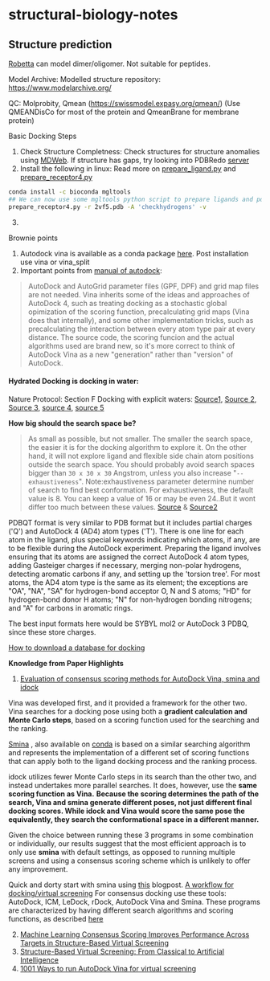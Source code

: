 # structural-biology-notes
## Structure prediction 
[Robetta](https://robetta.bakerlab.org/) can model dimer/oligomer. Not suitable for peptides.

Model Archive: Modelled structure repository: https://www.modelarchive.org/

QC: Molprobity, Qmean (https://swissmodel.expasy.org/qmean/) (Use QMEANDisCo for most of the protein and QmeanBrane for membrane protein)

Basic Docking Steps
1. Check Structure Completness: Check structures for structure anomalies using [MDWeb](http://mmb.irbbarcelona.org/MDWeb/index.php). If structure has gaps, try looking into PDBRedo [server](https://pdb-redo.eu/)
2. Install the following in linux:
Read more on [prepare_ligand.py](http://autodock.scripps.edu/faqs-help/how-to/how-to-prepare-a-ligand-file-for-autodock4) and [prepare_receptor4.py](http://autodock.scripps.edu/faqs-help/how-to/how-to-prepare-a-receptor-file-for-autodock4)
```bash
conda install -c bioconda mgltools
## We can now use some mgltools python script to prepare ligands and pdb files: prepare_ligand4.py and prepare_receptor4.py
prepare_receptor4.py -r 2vf5.pdb -A 'checkhydrogens' -v

```
3. 

Brownie points
1. Autodock vina is available as a conda package [here](https://anaconda.org/bioconda/autodock-vina). Post installation use vina or vina_split
2. Important points from [manual of autodock](http://vina.scripps.edu/manual.html): 

> AutoDock and AutoGrid parameter files (GPF, DPF) and grid map files
> are not needed. 
> Vina inherits some of the ideas and approaches of
> AutoDock 4, such as treating docking as a stochastic global
> opimization of the scoring function, precalculating grid maps (Vina
> does that internally), and some other implementation tricks, such as
> precalculating the interaction between every atom type pair at every
> distance. The source code, the scoring funcion and the actual algorithms used are brand new, so it's more correct to think of AutoDock Vina as a new "generation" rather than "version" of AutoDock.

#### Hydrated Docking is docking in water: 

Nature Protocol: Section F Docking with explicit waters: [Source1](https://www.nature.com/articles/nprot.2016.051), [Source 2](https://journals.plos.org/plosone/article?id=10.1371/journal.pone.0172743), [Source 3](https://www.mdpi.com/1420-3049/21/11/1604/htm), [source 4](https://www.ccdc.cam.ac.uk/support-and-resources/ccdcresources/2fb0c5283e924c23a6914826c4470181.pdf), [source 5](http://autodock.scripps.edu/resources/autodock-hydrated-docking)

**How big should the search space be?**

> As small as possible, but not smaller. The smaller the search space, the easier it is for the docking algorithm to explore it. On the other hand, it will not explore ligand and flexible side chain atom positions outside the search space. You should probably avoid search spaces bigger than `30 x 30 x 30` Angstrom, unless you also increase "`--exhaustiveness`". Note:exhaustiveness  parameter determine  number  of search to find best conformation. For exhaustiveness, the default value is 8. You can keep a value of 16 or may be even 24..But it wont differ too much between these values. [Source](http://autodock.1369657.n2.nabble.com/ADL-vina-exhaustiveness-td7577507.html) & [Source2](https://www.researchgate.net/post/Which_parameters_of_Autodock_Vina_to_redocking_some_molecules)

PDBQT format is very similar to PDB format but it includes partial charges ('Q') and AutoDock 4 (AD4) atom types ('T'). There is one line for each atom in the ligand, plus special keywords indicating which atoms, if any, are to be flexible during the AutoDock experiment. Preparing the ligand involves ensuring that its atoms are assigned the correct AutoDock 4 atom types, adding Gasteiger charges if necessary, merging non-polar hydrogens, detecting aromatic carbons if any, and setting up the 'torsion tree'. For most atoms, the AD4 atom type is the same as its element; the exceptions are "OA", "NA", "SA" for hydrogen-bond acceptor O, N and S atoms; "HD" for hydrogen-bond donor H atoms; "N" for non-hydrogen bonding nitrogens; and "A" for carbons in aromatic rings.

The best input formats here would be SYBYL mol2 or AutoDock 3 PDBQ, since these store charges.

[How to download a database for docking](https://www.youtube.com/watch?v=TVf5eCO4p8Q)


**Knowledge from Paper Highlights**
1. [Evaluation of consensus scoring methods for AutoDock Vina, smina and idock](https://www.sciencedirect.com/science/article/abs/pii/S1093326319307272)

Vina was developed first, and it provided a framework for the other two. Vina searches for a docking pose using both a **gradient calculation and Monte Carlo steps**, based on a scoring function used for the searching and the ranking. 

[Smina](https://github.com/mwojcikowski/smina) , also available on [conda](https://anaconda.org/bioconda/smina) is based on a similar searching algorithm and represents the
implementation of a different set of scoring functions that can
apply both to the ligand docking process and the ranking process.

idock utilizes fewer Monte Carlo steps in its search than the
other two, and instead undertakes more parallel searches. It does,
however, use the **same scoring function as Vina.** **Because the
scoring determines the path of the search, Vina and smina generate
different poses, not just different final docking scores. While idock
and Vina would score the same pose the equivalently, they search
the conformational space in a different manner.**

Given the choice between running these 3 programs in some combination or individually, our results suggest that the most efficient approach is to only use **smina** with default settings, as opposed to running multiple screens and using a consensus scoring scheme which is unlikely to offer any
improvement.

Quick and dorty start with smina using [this](https://www.cheminformania.com/ligand-docking-with-smina/) blogpost.
[A workflow for docking/virtual screening](https://www.macinchem.org/reviews/docking/docking.php)
For consensus docking use these tools: AutoDock, ICM, LeDock, rDock, AutoDock Vina and Smina. These programs are characterized by having different search algorithms and scoring functions, as described [here](https://www.nature.com/articles/s41598-019-41594-3#Abs1)

2. [Machine Learning Consensus Scoring Improves Performance Across Targets in Structure-Based Virtual Screening](https://www.ncbi.nlm.nih.gov/pmc/articles/PMC5872818/)
3. [Structure-Based Virtual Screening: From Classical to Artificial Intelligence](https://www.ncbi.nlm.nih.gov/pmc/articles/PMC7200080/#:~:text=4-Structure-Based%20Virtual%20Screening,target%20to%20form%20a%20complex.)
4. [1001 Ways to run AutoDock Vina for virtual screening](https://www.ncbi.nlm.nih.gov/pmc/articles/PMC4801993/)
